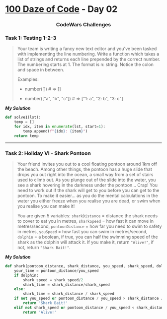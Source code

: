 # [100 Daze of Code](https://github.com/seraph76/100-Daze-of-Code) - Day 02

<div align="center">

### CodeWars Challenges

</div>

### **Task 1: Testing 1-2-3**

> Your team is writing a fancy new text editor and you've been tasked with implementing the line numbering.
> Write a function which takes a list of strings and returns each line prepended by the correct number.
> The numbering starts at 1. The format is n: string. Notice the colon and space in between.
> 
>Examples:
>
> * number([]) # => []
>
> * number(["a", "b", "c"]) # => ["1: a", "2: b", "3: c"]

**_My Solution_**

```python
def solve1(lst):
    temp = []
    for idx, item in enumerate(lst, start=1):
        temp.append(f"{idx}: {item}")
    return temp

```
---

### **Task 2: Holiday VI - Shark Pontoon**

> Your friend invites you out to a cool floating pontoon around 1km off the beach. Among other things, the pontoon has
> a huge slide that drops you out right into the ocean, a small way from a set of stairs used to climb out. 
> As you plunge out of the slide into the water, you see a shark hovering in the darkness under the pontoon... Crap!
> You need to work out if the shark will get to you before you can get to the pontoon. 
> To make it easier... as you do the mental calculations in the water you either freeze when you realise you are dead,
> or swim when you realise you can make it! 
>
> You are given 5 variables: `sharkDistance` = distance the shark needs to cover to eat you in metres, 
> `sharkSpeed` = how fast it can move in metres/second, `pontoonDistance` = how far you need to swim to safety in metres,
> `youSpeed` = how fast you can swim in metres/second, `dolphin` = a boolean, if true, you can half the swimming speed 
> of the shark as the dolphin will attack it. If you make it, return `"Alive!"`, if not, return `"Shark Bait!"`.

**_My Solution_**

```python
def shark(pontoon_distance, shark_distance, you_speed, shark_speed, dolphin):
    your_time = pontoon_distance/you_speed
    if dolphin:
        shark_speed = shark_speed/2
        shark_time = shark_distance/shark_speed
    else:
        shark_time = shark_distance / shark_speed
    if not you_speed or pontoon_distance / you_speed > shark_distance / shark_speed:
        return 'Shark Bait!'
    elif not shark_speed or pontoon_distance / you_speed < shark_distance / shark_speed:
        return 'Alive!'
```